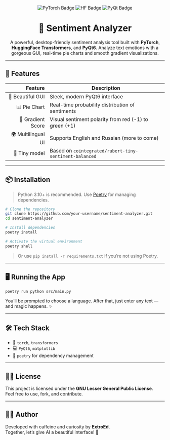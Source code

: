 <p align="center">
  <img src="https://img.shields.io/badge/Made%20with-PyTorch-red?style=for-the-badge&logo=pytorch" alt="PyTorch Badge">
  <img src="https://img.shields.io/badge/Transformer-HuggingFace-blueviolet?style=for-the-badge&logo=huggingface" alt="HF Badge">
  <img src="https://img.shields.io/badge/UI-PyQt6-42f5e6?style=for-the-badge&logo=qt" alt="PyQt Badge">
</p>

<h1 align="center">🧠 Sentiment Analyzer</h1>

<p align="center">
A powerful, desktop-friendly sentiment analysis tool built with <b>PyTorch</b>, <b>HuggingFace Transformers</b>, and <b>PyQt6</b>.  
Analyze text emotions with a gorgeous GUI, real-time pie charts and smooth gradient visualizations.
</p>

---

## 🚀 Features

| Feature | Description |
|--------:|-------------|
| 🎨 Beautiful GUI | Sleek, modern PyQt6 interface |
| 📊 Pie Chart | Real-time probability distribution of sentiments |
| 🌈 Gradient Score | Visual sentiment polarity from red (-1) to green (+1) |
| 🌍 Multilingual UI | Supports English and Russian (more to come) |
| 🧠 Tiny model | Based on `cointegrated/rubert-tiny-sentiment-balanced` |

---

## 📦 Installation

> Python 3.10+ is recommended. Use [Poetry](https://python-poetry.org/) for managing dependencies.

```bash
# Clone the repository
git clone https://github.com/your-username/sentiment-analyzer.git
cd sentiment-analyzer

# Install dependencies
poetry install

# Activate the virtual environment
poetry shell
```

> Or use `pip install -r requirements.txt` if you’re not using Poetry.

---

## 🖥️ Running the App

```bash
poetry run python src/main.py
```

You’ll be prompted to choose a language. After that, just enter any text — and magic happens. ✨

---

## 🛠 Tech Stack

- 🧠 `torch`, `transformers`
- 💻 `PyQt6`, `matplotlib`
- 🧪 `poetry` for dependency management

---

## 🧙‍♂️ License

This project is licensed under the **GNU Lesser General Public License**.  
Feel free to use, fork, and contribute.

---

## 👨‍🚀 Author

Developed with caffeine and curiosity by **ExtroEd**.  
Together, let’s give AI a beautiful interface! 🌌